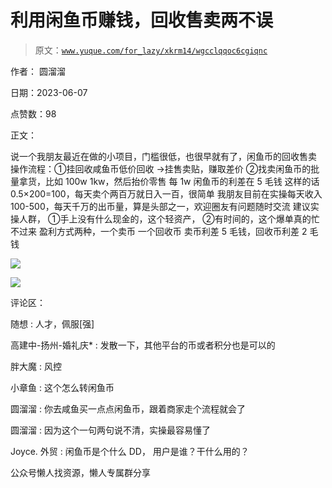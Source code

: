# 利用闲鱼币赚钱，回收售卖两不误

> 原文：[`www.yuque.com/for_lazy/xkrm14/wgcclqqoc6cgiqnc`](https://www.yuque.com/for_lazy/xkrm14/wgcclqqoc6cgiqnc)

作者： 圆溜溜

日期：2023-06-07

点赞数：98

正文：

说一个我朋友最近在做的小项目，门槛很低，也很早就有了，闲鱼币的回收售卖 操作流程：①挂回收咸鱼币低价回收 →挂售卖贴，赚取差价 ②找卖闲鱼币的批量拿货，比如 100w 1kw，然后抬价零售 每 1w 闲鱼币的利差在 5 毛钱 这样的话 0.5×200=100，每天卖个两百万就日入一百，很简单 我朋友目前在实操每天收入 100-500，每天千万的出币量，算是头部之一，欢迎圈友有问题随时交流 建议实操人群， ①手上没有什么现金的，这个轻资产， ②有时间的，这个爆单真的忙不过来 盈利方式两种，一个卖币 一个回收币 卖币利差 5 毛钱，回收币利差 2 毛钱

![](img/ad0de47df8734057d163c7e4063a1119.png)

![](img/c6957d1f2303ef1a8d76b9cc5f7aed48.png)

评论区：

随想 : 人才，佩服[强]

高建中-扬州-婚礼庆* : 发散一下，其他平台的币或者积分也是可以的

胖大魔 : 风控

小章鱼 : 这个怎么转闲鱼币

圆溜溜 : 你去咸鱼买一点点闲鱼币，跟着商家走个流程就会了

圆溜溜 : 因为这个一句两句说不清，实操最容易懂了

Joyce. 外贸 : 闲鱼币是个什么 DD， 用户是谁？干什么用的？

公众号懒人找资源，懒人专属群分享

